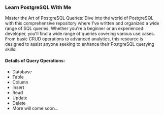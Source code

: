 ### Learn PostgreSQL With Me

Master the Art of PostgreSQL Queries: Dive into the world of PostgreSQL with this comprehensive repository where I've written and organized a wide range of SQL queries. Whether you're a beginner or an experienced developer, you'll find a wide range of queries covering various use cases. From basic CRUD operations to advanced analytics, this resource is designed to assist anyone seeking to enhance their PostgreSQL querying skills.

#### Details of Query Operations:

- Database
- Table
- Column
- Insert
- Read
- Update
- Delete
- More will come soon...
